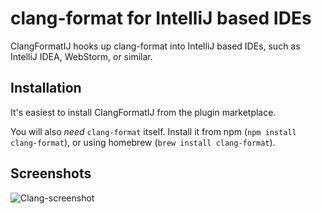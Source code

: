 # clang-format for IntelliJ based IDEs

ClangFormatIJ hooks up clang-format into IntelliJ based IDEs, such as IntelliJ
IDEA, WebStorm, or similar.

## Installation

It's easiest to install ClangFormatIJ from the plugin marketplace.

You will also *need* `clang-format` itself. Install it from npm (`npm install
clang-format`), or using homebrew (`brew install clang-format`).

## Screenshots
![Clang-screenshot](https://1.downloader.disk.yandex.ru/disk/550427a1ed241178d4db76075e852182f9082c5b27e7e03662ab5d4c8533e7c4/58c200e6/fKqInKw3d7bLFOeFnMGnhNRkwkoEzPUnyeOWDcOml95JJux8diRxVJEXTokE8N2irBe6mEDGrfoX6hPRTbyMVC1bnVzdXZfCiH_li6hDcwWr8npumZHI4midPdWhecNq?uid=0&filename=screenshot%202.png&disposition=inline&hash=&limit=0&content_type=image%2Fpng&fsize=115477&hid=637d6c440b625c0f3064ac18690801c4&media_type=image&tknv=v2&etag=487e1ecb31fc7fd67a8a1b757f5ee31d?raw=true "Screenshot")
